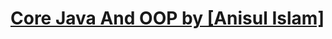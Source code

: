 # [Core Java And OOP by [Anisul Islam]](https://www.youtube.com/playlist?list=PLgH5QX0i9K3oAZUB2QXR-dZac0c9HNyRa)

